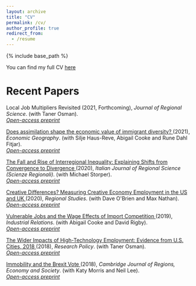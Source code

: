 ```yaml
---
layout: archive
title: "CV"
permalink: /cv/
author_profile: true
redirect_from:
  - /resume
---
```


{% include base_path %}

You can find my full CV <a href="/_pages/tkemeny_cv.pdf">here</a>

Recent Papers
======
Local Job Multipliers Revisited (2021, Forthcoming), _Journal of Regional Science_. (with Taner Osman). <br>
 		 <a href="/_pages/JRS_ljmr_accepted.pdf">_Open-access preprint_</a>


<a href="https://doi.org/10.1080/00130095.2021.1897462" target=_blank> Does assimilation shape the economic value of immigrant diversity? </a> (2021), _Economic Geography_. (with Silje Haus-Reve, Abigail Cooke and Rune Dahl Fitjar). <br>
 		  <a href="/_pages/EG_divssim.pdf">_Open-access preprint_</a> 

<a href="https://www.rivisteweb.it/doi/10.14650/97084" target=_blank> The Fall and Rise of Interregional Inequality: Explaining Shifts from Convergence to Divergence </a> (2020), _Italian Journal of Regional Science (Scienze Regionali)_. (with Michael Storper). <br>
 		 <a href="/_pages/scienzeregionali_acceptedversion.pdf">_Open-access preprint_</a> 

<a href="https://doi.org/10.1080/00343404.2019.1625484" target=_blank>  Creative Differences? Measuring Creative Economy Employment in the US and UK </a> (2020), _Regional Studies_. (with Dave O'Brien and Max Nathan). <br>
 		 <a href="/_pages/creative_differences.pdf">_Open-access preprint_</a> 
		 
<a href="https://doi.org/10.1111/irel.12240" target=_blank> Vulnerable Jobs and the Wage Effects of Import Competition  </a> (2019), _Industrial Relations_. (with Abigail Cooke and David Rigby). <br>
 		 <a href="/_pages/vjobs.pdf">_Open-access preprint_</a> 
		 
<a href="https://doi.org/10.1016/j.respol.2018.06.005" target=_blank>  The Wider Impacts of High-Technology Employment: Evidence from U.S. Cities, 2018 </a> (2018), _Research Policy_. (with Taner Osman). <br>
 		 <a href="/_pages/techjobs.pdf">_Open-access preprint_</a> 

<a href="https://doi.org/10.1093/cjres/rsx027" target=_blank>  Immobility and the Brexit Vote </a> (2018), _Cambridge Journal of Regions, Economy and Society_. (with Katy Morris and Neil Lee). <br>
 		 <a href="/_pages/immobility.pdf">_Open-access preprint_</a> 
		 